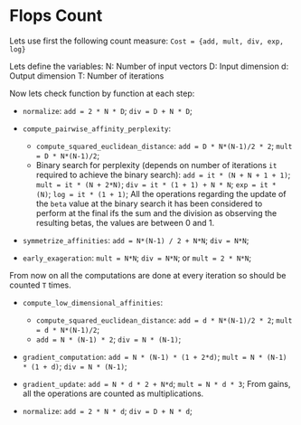 # Flops Count

Lets use first the following count measure:
`Cost = {add, mult, div, exp, log}`

Lets define the variables:
N: Number of input vectors
D: Input dimension
d: Output dimension
T: Number of iterations


Now lets check function by function at each step:

* `normalize`:
`add = 2 * N * D`;
`div = D + N * D`;

* `compute_pairwise_affinity_perplexity`:
    * `compute_squared_euclidean_distance`:
    `add = D * N*(N-1)/2 * 2`;
    `mult = D * N*(N-1)/2`;
    * Binary search for perplexity (depends on number of iterations `it` required to achieve the binary search):
    `add = it * (N + N + 1 + 1)`;
    `mult = it * (N + 2*N)`;
    `div = it * (1 + 1) + N * N`;
    `exp = it * (N)`;
    `log = it * (1 + 1)`;
    All the operations regarding the update of the `beta` value at the binary search it has been considered to perform at the final ifs the sum and the division as observing the resulting betas, the values are between 0 and 1.

* `symmetrize_affinities`:
`add = N*(N-1) / 2 + N*N`;
`div = N*N`;

* `early_exageration`:
`mult = N*N`;
`div = N*N`;
or `mult = 2 * N*N`;

From now on all the computations are done at every iteration so should be counted `T` times.

* `compute_low_dimensional_affinities`:
    * `compute_squared_euclidean_distance`:
    `add = d * N*(N-1)/2 * 2`;
    `mult = d * N*(N-1)/2`;
    * `add = N * (N-1) * 2`; `div = N * (N-1)`;

* `gradient_computation`:
`add = N * (N-1) * (1 + 2*d)`;
`mult = N * (N-1) * (1 + d)`;
`div = N * (N-1)`;

* `gradient_update`:
`add = N * d * 2 + N*d`;
`mult = N * d * 3`;
From gains, all the operations are counted as multiplications.

* `normalize`:
`add = 2 * N * d`;
`div = D + N * d`;
